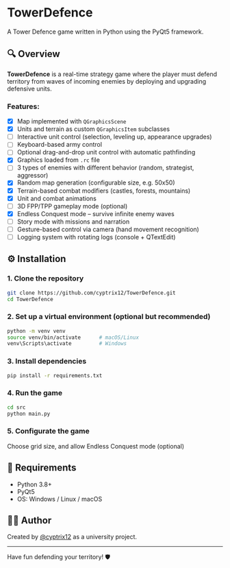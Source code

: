 # TowerDefence

A Tower Defence game written in Python using the PyQt5 framework.

## 🔍 Overview

**TowerDefence** is a real-time strategy game where the player must defend territory from waves of incoming enemies by deploying and upgrading defensive units.

### Features:

- [x] Map implemented with `QGraphicsScene`
- [x] Units and terrain as custom `QGraphicsItem` subclasses
- [ ] Interactive unit control (selection, leveling up, appearance upgrades)
- [ ] Keyboard-based army control
- [ ] Optional drag-and-drop unit control with automatic pathfinding
- [x] Graphics loaded from `.rc` file
- [ ] 3 types of enemies with different behavior (random, strategist, aggressor)
- [x] Random map generation (configurable size, e.g. 50x50)
- [x] Terrain-based combat modifiers (castles, forests, mountains)
- [x] Unit and combat animations
- [ ] 3D FPP/TPP gameplay mode (optional)
- [x] Endless Conquest mode – survive infinite enemy waves
- [ ] Story mode with missions and narration
- [ ] Gesture-based control via camera (hand movement recognition)
- [ ] Logging system with rotating logs (console + QTextEdit)

## ⚙️ Installation

### 1. Clone the repository

```bash
git clone https://github.com/cyptrix12/TowerDefence.git
cd TowerDefence
```

### 2. Set up a virtual environment (optional but recommended)

```bash
python -m venv venv
source venv/bin/activate      # macOS/Linux
venv\Scripts\activate         # Windows
```

### 3. Install dependencies

```bash
pip install -r requirements.txt
```

### 4. Run the game

```bash
cd src
python main.py
```

### 5. Configurate the game

Choose grid size, and allow Endless Conquest mode (optional) 

## 🧪 Requirements

- Python 3.8+
- PyQt5
- OS: Windows / Linux / macOS

## 👨‍💻 Author

Created by [@cyptrix12](https://github.com/cyptrix12) as a university project.

---

Have fun defending your territory! 🛡️
